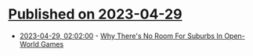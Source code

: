 # [Published on 2023-04-29](index.md)

* [2023-04-29, 02:02:00](https://games.slashdot.org/story/23/04/28/2256243/why-theres-no-room-for-suburbs-in-open-world-games?utm_source=rss1.0mainlinkanon&utm_medium=feed) - [Why There's No Room For Suburbs In Open-World Games](https://games.slashdot.org/story/23/04/28/2256243/why-theres-no-room-for-suburbs-in-open-world-games?utm_source=rss1.0mainlinkanon&utm_medium=feed)
